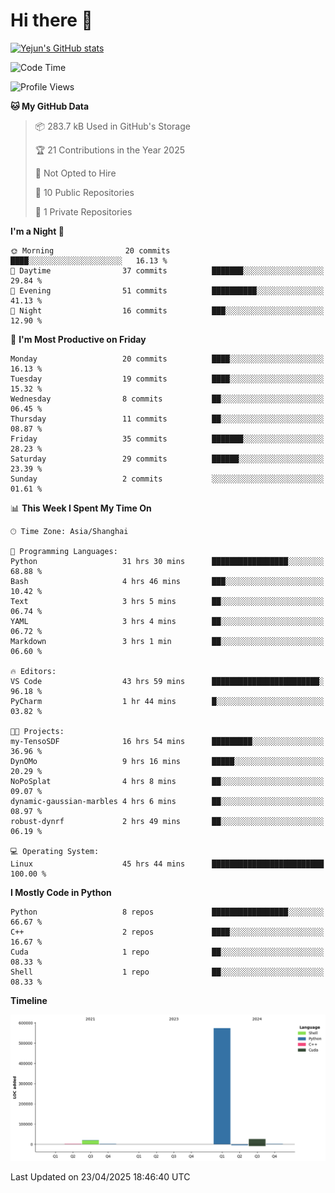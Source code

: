 # Hi there 👋


<!-- <img height="195px" src="https://github-readme-stats.vercel.app/api?username=yejun688&count_private=true&show_icons=true&hide_rank=true&title_color=0969da&bg_color=ffffff00&text_color=57606a&disable_animations=true"><img height="195px" src="https://github-readme-stats.vercel.app/api/top-langs?username=yejun688&layout=compact&title_color=0969da&bg_color=ffffff00&text_color=57606a"> -->

[![Yejun's GitHub stats](https://github-readme-stats.vercel.app/api?username=yejun688)](https://github.com/yejun688/github-readme-stats)

<!---
yejun688/yejun688 is a ✨ special ✨ repository because its `README.md` (this file) appears on your GitHub profile.
You can click the Preview link to take a look at your changes.
--->

<!--START_SECTION:waka-->
![Code Time](http://img.shields.io/badge/Code%20Time-1%2C078%20hrs%2033%20mins-blue)

![Profile Views](http://img.shields.io/badge/Profile%20Views-41-blue)

**🐱 My GitHub Data** 

> 📦 283.7 kB Used in GitHub's Storage 
 > 
> 🏆 21 Contributions in the Year 2025
 > 
> 🚫 Not Opted to Hire
 > 
> 📜 10 Public Repositories 
 > 
> 🔑 1 Private Repositories 
 > 
**I'm a Night 🦉** 

```text
🌞 Morning                20 commits          ████░░░░░░░░░░░░░░░░░░░░░   16.13 % 
🌆 Daytime                37 commits          ███████░░░░░░░░░░░░░░░░░░   29.84 % 
🌃 Evening                51 commits          ██████████░░░░░░░░░░░░░░░   41.13 % 
🌙 Night                  16 commits          ███░░░░░░░░░░░░░░░░░░░░░░   12.90 % 
```
📅 **I'm Most Productive on Friday** 

```text
Monday                   20 commits          ████░░░░░░░░░░░░░░░░░░░░░   16.13 % 
Tuesday                  19 commits          ████░░░░░░░░░░░░░░░░░░░░░   15.32 % 
Wednesday                8 commits           ██░░░░░░░░░░░░░░░░░░░░░░░   06.45 % 
Thursday                 11 commits          ██░░░░░░░░░░░░░░░░░░░░░░░   08.87 % 
Friday                   35 commits          ███████░░░░░░░░░░░░░░░░░░   28.23 % 
Saturday                 29 commits          ██████░░░░░░░░░░░░░░░░░░░   23.39 % 
Sunday                   2 commits           ░░░░░░░░░░░░░░░░░░░░░░░░░   01.61 % 
```


📊 **This Week I Spent My Time On** 

```text
🕑︎ Time Zone: Asia/Shanghai

💬 Programming Languages: 
Python                   31 hrs 30 mins      █████████████████░░░░░░░░   68.88 % 
Bash                     4 hrs 46 mins       ███░░░░░░░░░░░░░░░░░░░░░░   10.42 % 
Text                     3 hrs 5 mins        ██░░░░░░░░░░░░░░░░░░░░░░░   06.74 % 
YAML                     3 hrs 4 mins        ██░░░░░░░░░░░░░░░░░░░░░░░   06.72 % 
Markdown                 3 hrs 1 min         ██░░░░░░░░░░░░░░░░░░░░░░░   06.60 % 

🔥 Editors: 
VS Code                  43 hrs 59 mins      ████████████████████████░   96.18 % 
PyCharm                  1 hr 44 mins        █░░░░░░░░░░░░░░░░░░░░░░░░   03.82 % 

🐱‍💻 Projects: 
my-TensoSDF              16 hrs 54 mins      █████████░░░░░░░░░░░░░░░░   36.96 % 
DynOMo                   9 hrs 16 mins       █████░░░░░░░░░░░░░░░░░░░░   20.29 % 
NoPoSplat                4 hrs 8 mins        ██░░░░░░░░░░░░░░░░░░░░░░░   09.07 % 
dynamic-gaussian-marbles 4 hrs 6 mins        ██░░░░░░░░░░░░░░░░░░░░░░░   08.97 % 
robust-dynrf             2 hrs 49 mins       ██░░░░░░░░░░░░░░░░░░░░░░░   06.19 % 

💻 Operating System: 
Linux                    45 hrs 44 mins      █████████████████████████   100.00 % 
```

**I Mostly Code in Python** 

```text
Python                   8 repos             █████████████████░░░░░░░░   66.67 % 
C++                      2 repos             ████░░░░░░░░░░░░░░░░░░░░░   16.67 % 
Cuda                     1 repo              ██░░░░░░░░░░░░░░░░░░░░░░░   08.33 % 
Shell                    1 repo              ██░░░░░░░░░░░░░░░░░░░░░░░   08.33 % 
```



**Timeline**

![Lines of Code chart](https://raw.githubusercontent.com/yejun688/yejun688/main/assets/bar_graph.png)


 Last Updated on 23/04/2025 18:46:40 UTC
<!--END_SECTION:waka-->
